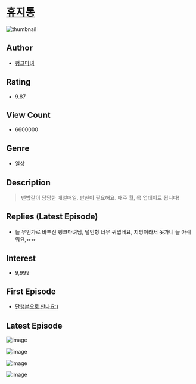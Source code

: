 # [휴지통](https://comic.naver.com/bestChallenge/list?titleId=505064)
![thumbnail](https://image-comic.pstatic.net/user_contents_data/challenge_comic/2020/12/29/179465/thumbnail_202x164b08ebc1c_4b43_4068_9a8b_d5c910ffae05_00004840.JPEG)

## Author
- [펑크마녀](https://comic.naver.com/artistTitle?id=179465)

## Rating
- 9.87

## View Count
- 6600000

## Genre
- 일상

## Description
> 맨밥같이 담담한 매일매일. 반찬이 필요해요. 매주 월, 목 업데이트 됩니다!

## Replies (Latest Episode)
- 늘 무언가로 바뿌신 펑크마녀님, 털인형 너무 귀엽네요, 지방이라서 못가니 늘 아쉬워요,ㅠㅠ

## Interest
- 9,999

## First Episode
- [단행본으로 만나요:)](https://comic.naver.com/bestChallenge/detail?titleId=505064&no=1)

## Latest Episode
![image](https://image-comic.pstatic.net/user_contents_data/challenge_comic/2023/05/23/179465/upload_7221069429728437808.jpeg)

![image](https://image-comic.pstatic.net/user_contents_data/challenge_comic/2023/05/23/179465/upload_7004003656046699365.jpeg)

![image](https://image-comic.pstatic.net/user_contents_data/challenge_comic/2023/05/23/179465/upload_7305741729258877793.jpeg)

![image](https://image-comic.pstatic.net/user_contents_data/challenge_comic/2023/05/23/179465/upload_7293689776268719671.jpeg)
